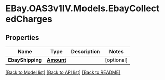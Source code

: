 # EBay.OAS3v1IV.Models.EbayCollectedCharges
## Properties

Name | Type | Description | Notes
------------ | ------------- | ------------- | -------------
**EbayShipping** | [**Amount**](Amount.md) |  | [optional] 

[[Back to Model list]](../README.md#documentation-for-models) [[Back to API list]](../README.md#documentation-for-api-endpoints) [[Back to README]](../README.md)

